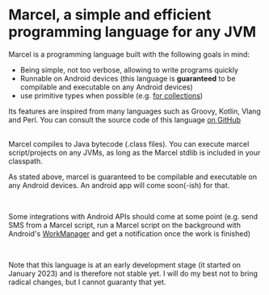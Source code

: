 # Marcel, a simple and efficient programming language for any JVM

Marcel is a programming language built with the following goals in mind:
- Being simple, not too verbose, allowing to write programs quickly
- Runnable on Android devices (this language is **guaranteed** to be compilable and executable on any Android devices)
- use primitive types when possible (e.g. [for collections](./language-specification/types.md#collections-of-primitives))

Its features are inspired from many languages such as Groovy, Kotlin, Vlang and Perl. You can consult the source code of
this language [on GitHub](https://github.com/tambapps/marcel)

<br/>
Marcel compiles to Java bytecode (.class files). You can execute marcel script/projects on any JVMs, as long as the Marcel stdlib is included
in your classpath.

As stated above, marcel is guaranteed to be compilable and executable on any Android devices. An android app will come soon(-ish)
 for that.

<br/>

Some integrations with Android APIs should come at some point (e.g. send SMS from a Marcel script, run a Marcel script 
on the background with Android's [WorkManager](https://developer.android.com/topic/libraries/architecture/workmanager) 
and get a notification once the work is finished)

<br/>

Note that this language is at an early development stage (it started on January 2023) and is therefore not stable yet. I will do my
best not to bring radical changes, but I cannot guaranty that yet.

